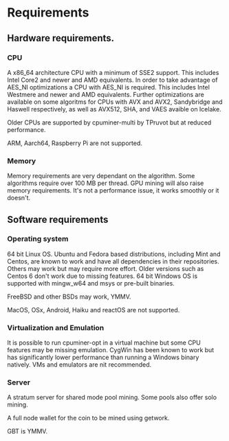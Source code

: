 # Requirements

## Hardware requirements.

### CPU

A x86_64 architecture CPU with a minimum of SSE2 support. This includes
Intel Core2 and newer and AMD equivalents. In order to take advantage of AES_NI
optimizations a CPU with AES_NI is required. This includes Intel Westmere
and newer and AMD equivalents. Further optimizations are available on some
algoritms for CPUs with AVX and AVX2, Sandybridge and Haswell respectively,
as well as AVX512, SHA, and VAES avaible on Icelake.

Older CPUs are supported by cpuminer-multi by TPruvot but at reduced
performance.

ARM, Aarch64, Raspberry Pi are not supported.

### Memory

Memory requirements are very dependant on the algorithm. Some algorithms require over 100 MB per thread.
GPU mining will also raise memory requirements. It's not a performance issue, it works smoothly or it
doesn't.

## Software requirements

### Operating system

64 bit Linux OS. Ubuntu and Fedora based distributions, including Mint and
Centos, are known to work and have all dependencies in their repositories.
Others may work but may require more effort. Older versions such as Centos 6
don't work due to missing features.
64 bit Windows OS is supported with mingw_w64 and msys or pre-built binaries.

FreeBSD and other BSDs may work, YMMV.

MacOS, OSx, Android, Haiku and reactOS are not supported.

### Virtualization and Emulation

It is possible to run cpuminer-opt in a virtual machine but some CPU features may be missing emulation.
CygWin has been known to work but has significantly lower performance than running a Windows binary natively.
VMs and emulators are nit recommended.

### Server

A stratum server for shared mode pool mining. Some pools also offer solo mining.

A full node wallet for the coin to be mined using getwork.

GBT is YMMV.


